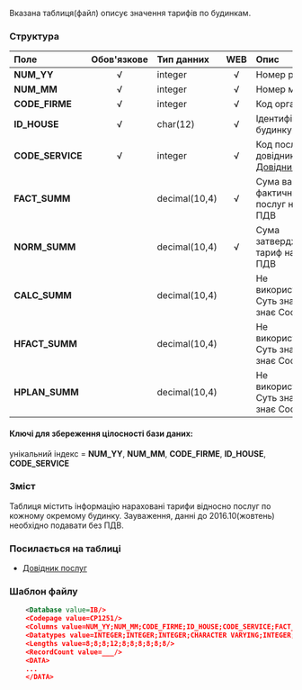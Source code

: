 Вказана таблиця(файл) описує значення тарифів по будинкам.

### Структура

Поле   | Обов'язкове |    Тип данних  | WEB|   Опис |
:----------------|:--:|:--------------|:--:|:--------
**NUM_YY**   | √ | integer       | √ |  Номер року.
**NUM_MM**   | √ | integer   | √ | Номер місяця.
**CODE_FIRME** | √ | integer   | √ | Код організації.
**ID_HOUSE** | √ | char(12)   | √ | Ідентифікатор будинку.
**CODE_SERVICE**| √ | integer   | √ | Код послуги у довіднику [Довідник послуг](/Формат_файлу/Таблиця_IRCG_SERVICE)
**FACT_SUMM**|  | decimal(10,4) | √ | Сума вартості фактично наданих послуг на 1м.кв. з ПДВ
**NORM_SUMM**|  | decimal(10,4) | √ | Сума затвердженого тариф на 1м.кв. з ПДВ
**CALC_SUMM**|  | decimal(10,4) | | Не використовується. Суть значення знає СофтПроект.
**HFACT_SUMM**|  | decimal(10,4) | | Не використовується. Суть значення знає СофтПроект.
**HPLAN_SUMM**|  | decimal(10,4) | | Не використовується. Суть значення знає СофтПроект.

#### Ключі для збереження цілосності бази даних:

унікальний індекс = **NUM_YY**, **NUM_MM**, **CODE_FIRME**, **ID_HOUSE**, **CODE_SERVICE**


### Зміст

Таблиця містить інформацію нараховані тарифи відносно послуг по кожному окремому будинку.
Зауваження, данні до 2016.10(жовтень) необхідно подавати без ПДВ.

### Посилається на таблиці
- [Довідник послуг](/Формат_файлу/Таблиця_IRCG_SERVICE)

### Шаблон файлу

```XML
    <Database value=IB/>
    <Codepage value=CP1251/>
    <Columns value=NUM_YY;NUM_MM;CODE_FIRME;ID_HOUSE;CODE_SERVICE;FACT_SUMM;NORM_SUMM;CALC_SUMM;HFACT_SUMM;HPLAN_SUMM/>
    <Datatypes value=INTEGER;INTEGER;INTEGER;CHARACTER VARYING;INTEGER;DOUBLE PRECISION;DOUBLE PRECISION;DOUBLE PRECISION;DOUBLE PRECISION;DOUBLE PRECISION/>
    <Lengths value=8;8;8;12;8;8;8;8;8;8/>
    <RecordCount value=___/>
    <DATA>
    ...
    </DATA>
```
